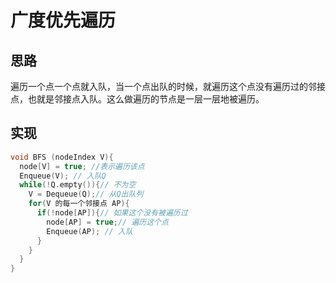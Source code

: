 # 广度优先遍历

## 思路

遍历一个点一个点就入队，当一个点出队的时候，就遍历这个点没有遍历过的邻接点，也就是邻接点入队。这么做遍历的节点是一层一层地被遍历。

## 实现

```c
void BFS (nodeIndex V){
  node[V] = true; //表示遍历该点
  Enqueue(V); // 入队Q
  while(!Q.empty()){// 不为空
    V = Dequeue(Q);// 从Q出队列
    for(V 的每一个邻接点 AP){
      if(!node[AP]){// 如果这个没有被遍历过
        node[AP] = true;// 遍历这个点
        Enqueue(AP); // 入队
      }
    }
  }
}
```

